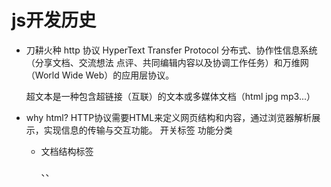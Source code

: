 # js开发历史

- 刀耕火种
    http 协议 HyperText Transfer Protocol
    分布式、协作性信息系统（分享文档、交流想法 点评、共同编辑内容以及协调工作任务）和万维网（World Wide Web）的应用层协议。

    超文本是一种包含超链接（互联）的文本或多媒体文档（html jpg mp3...）

- why html?
    HTTP协议需要HTML来定义网页结构和内容，通过浏览器解析展示，实现信息的传输与交互功能。
    开关标签 功能分类
    - 文档结构标签
        <html>、<head>、<title>和<body>
        它们定义了整个HTML文档的基本结构。
    - 文本格式化标签
        如<p>（段落）、<h1>到<h6>（标题级别）、<strong>（加粗）、<em>（斜体），用于控制文本的显示样式。
    - 链接与多媒体标签：如<a>（超链接）、<img>（图像）、<audio>（音频）、<video>（视频），用于添加多媒体元素和创建导航链接。

    - 列表标签：包括有序列表<ol>、无序列表<ul>以及列表项<li>，用于创建各种类型的列表。

    - 表格标签：如<table>、<tr>（行）、<th>（表头单元格）、<td>（标准单元格），用于展示数据于表格中。

    - 表单控件标签：如<form>（表单）、<input>（输入控件）、<textarea>（多行文本输入）、<button>（按钮），用于收集用户输入。

    - 语义化标签：1.html
    如<header>（页眉）、<footer>（页脚）、<article>（文章）、<section>（区块），强调内容的角色或目的，有助于提高可访问性和SEO。

    - HTML标签根据其在页面布局中的显示方式 行列布局
        - 块级元素 独占一行，有利于整体布局
            独占一行
            可以设置宽度、高度、内外边距
            常用于构建页面结构

        - 行内元素 允许内容在同一行内排列，便于细节处理和样式调整
            不会换行，宽度只跟内容有关；
            不能设置宽高；
            常用于包裹文字或小内容。 2.html

- why js?
    长夜漫漫， 无心睡眠， 总得....
    JavaScript（JS）是网页中的“行为层”，它解决了静态网页无法与用户交互的问题。
    JavaScript 可以让网页“动起来”，实现交互、动态数据、响应用户操作等功能。
    4.html

    - 认识下大家  5.html

- jquery + bootstrap 框架
    提高开发效率 6.html

- 摆脱低效js api, 全面拥抱现代框架 VUE

- 走向node 后端

- ai
    调用
    
    https://github.com/shunwuyu/ai_lesson/blob/500ea855a7a456f86849a8a5b5227d9c2fd5d6ea/grok/demo/main.mjs#L14